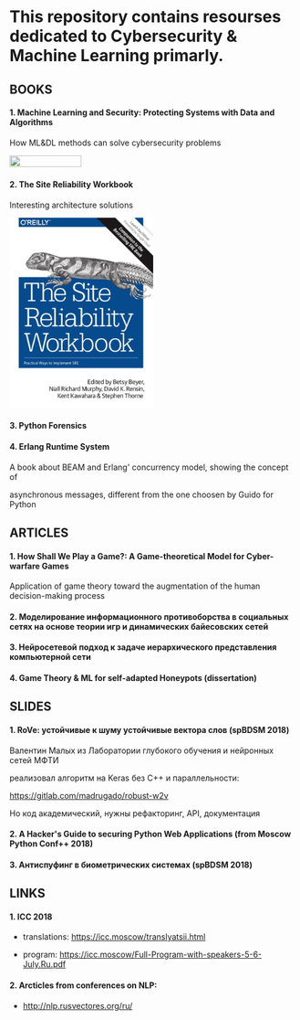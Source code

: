 # This repository contains resourses dedicated to Cybersecurity & Machine Learning primarly.

## BOOKS
</n>

#### 1. Machine Learning and Security: Protecting Systems with Data and Algorithms
How ML&DL methods can solve cybersecurity problems

<img src="mlsec-cover-oreilly.jpg" width="50%" height="50%">


#### 2. The Site Reliability Workbook 
Interesting architecture solutions

<img src="websec.jpg" width="50%" height="50%">


#### 3. Python Forensics


#### 4. Erlang Runtime System
A book about BEAM and Erlang' concurrency model, showing the concept of 

asynchronous messages, different from the one choosen by Guido for Python 


## ARTICLES

#### 1. How Shall We Play a Game?: A Game-theoretical Model for Cyber-warfare Games
Application of game theory toward the augmentation of the human decision-making process

#### 2. Моделирование информационного противоборства в социальных сетях на основе теории игр и динамических байесовских сетей

#### 3. Нейросетевой подход к задаче иерархического представления компьютерной сети

#### 4. Game Theory & ML for self-adapted Honeypots (dissertation)


## SLIDES

#### 1. RoVe: устойчивые к шуму устойчивые вектора слов (spBDSM 2018)
Валентин Малых из Лаборатории глубокого обучения и нейронных сетей МФТИ 

реализовал алгоритм на Keras без C++ и  параллельности:

https://gitlab.com/madrugado/robust-w2v

Но код академический, нужны рефакторинг, API, документация

#### 2. A Hacker's Guide to securing Python Web Applications (from Moscow Python Conf++ 2018)

#### 3. Антиспуфинг в биометрических системах (spBDSM 2018)


## LINKS

#### 1. ICC 2018
* translations: https://icc.moscow/translyatsii.html

* program: https://icc.moscow/Full-Program-with-speakers-5-6-July.Ru.pdf

#### 2. Arcticles from conferences on NLP: 
* http://nlp.rusvectores.org/ru/
